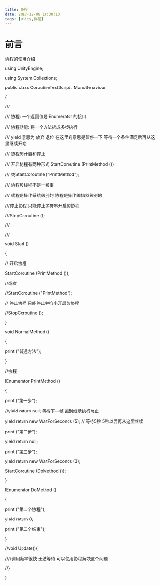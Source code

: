 ```yaml
---
title: 协程
date: 2017-12-08 16:30:13
tags: [unity,协程]
---
```


# 前言

协程的使用介绍

<!--more-->

using UnityEngine;

using System.Collections;

public class CoroutineTestScript : MonoBehaviour

{

///

/// 协程: 一个返回值是IEnumerator 的接口

/// 协程功能: 将一个方法拆成多步执行

/// yield 意思为 放弃 退位  在这里的意思是暂停一下 等待一个条件满足后再从这里继续开始

/// 协程的开启和停止:

/// 开启协程有两种形式  StartCoroutine (PrintMethod ());

/// 或StartCoroutine ("PrintMethod");

/// 协程和线程不是一回事

/// 线程是操作系统级别的 协程是操作编辑器级别的

///停止协程 只能停止字符串开启的协程

///StopCoroutine ();

///

///

void Start ()

{

// 开启协程

StartCoroutine (PrintMethod ());

//或者

//StartCoroutine ("PrintMethod");

// 停止协程 只能停止字符串开启的协程

//StopCoroutine ();

}

void NormalMethod ()

{

print ("普通方法");

}

//协程

IEnumerator PrintMethod ()

{

print ("第一步");

//yield return null;  等待下一帧 直到继续执行为止

yield return new WaitForSeconds (5); // 等待5秒 5秒以后再从这里继续

print ("第二步");

yield return null;

print ("第三步");

yield return new WaitForSeconds (3);

StartCoroutine (DoMethod ());

}

IEnumerator DoMethod ()

{

print ("第二个协程");

yield return 0;

print ("第二个结束");

}

//void Update(){

////调用频率很快 无法等待 可以使用协程解决这个问题

//}

}